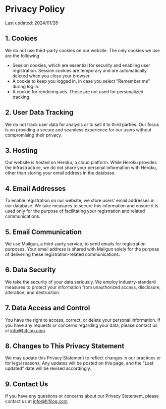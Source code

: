 # Privacy Policy

Last updated: 2024/01/26

## 1. Cookies

We do not use third-party cookies on our website. The only cookies we use are the following:

- Session cookies, which are essential for security and enabling user registration. Session cookies are temporary and are automatically deleted when you close your browser.
- A cookie to keep you logged in, in case you select "Remember me" during log in.
- A cookie for rendering ads. These are not used for personalized tracking.

## 2. User Data Tracking

We do not track user data for analysis or to sell it to third parties. Our
focus is on providing a secure and seamless experience for our users without
compromising their privacy.

## 3. Hosting

Our website is hosted on Heroku, a cloud platform. While Heroku provides the
infrastructure, we do not share your personal information with Heroku, other
than storing your email address in the database.

## 4. Email Addresses

To enable registration on our website, we store users' email addresses in
our database. We take measures to secure this information and ensure it is
used only for the purpose of facilitating your registration and related
communications.

## 5. Email Communication

We use Mailgun, a third-party service, to send emails for registration
purposes. Your email address is shared with Mailgun solely for the purpose
of delivering these registration-related communications.

## 6. Data Security

We take the security of your data seriously. We employ industry-standard
measures to protect your information from unauthorized access, disclosure,
alteration, and destruction.

## 7. Data Access and Control

You have the right to access, correct, or delete your personal information.
If you have any requests or concerns regarding your data, please contact us
at <a href="&#77;&#97;&#105;&#76;&#84;&#79;&#58;&#105;&#110;&#102;&#111;&#64;&#104;&#105;&#102;&#105;&#108;&#111;&#103;&#46;&#99;&#111;&#109;">&#105;&#110;&#102;&#111;&#64;&#104;&#105;&#102;&#105;&#108;&#111;&#103;&#46;&#99;&#111;&#109;</a>.

## 8. Changes to This Privacy Statement

We may update this Privacy Statement to reflect changes in our practices or
for legal reasons. Any updates will be posted on this page, and the "Last
updated" date will be revised accordingly.

## 9. Contact Us

If you have any questions or concerns about our Privacy Statement, please
contact us at <a href="&#77;&#97;&#105;&#76;&#84;&#79;&#58;&#105;&#110;&#102;&#111;&#64;&#104;&#105;&#102;&#105;&#108;&#111;&#103;&#46;&#99;&#111;&#109;">&#105;&#110;&#102;&#111;&#64;&#104;&#105;&#102;&#105;&#108;&#111;&#103;&#46;&#99;&#111;&#109;</a>.
